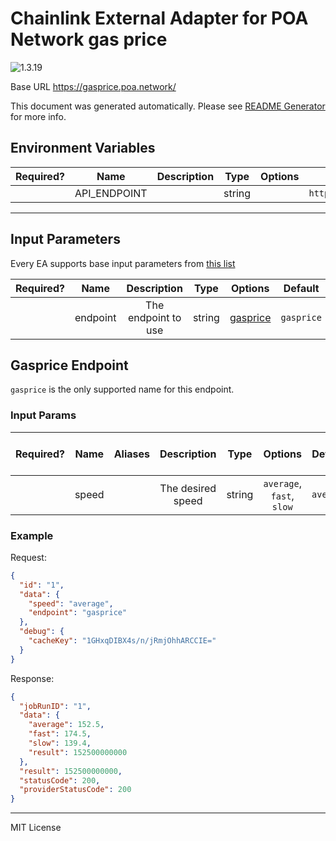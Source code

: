 # Chainlink External Adapter for POA Network gas price

![1.3.19](https://img.shields.io/github/package-json/v/smartcontractkit/external-adapters-js?filename=packages/sources/poa/package.json)

Base URL https://gasprice.poa.network/

This document was generated automatically. Please see [README Generator](../../scripts#readme-generator) for more info.

## Environment Variables

| Required? |     Name     | Description |  Type  | Options |             Default             |
| :-------: | :----------: | :---------: | :----: | :-----: | :-----------------------------: |
|           | API_ENDPOINT |             | string |         | `https://gasprice.poa.network/` |

---

## Input Parameters

Every EA supports base input parameters from [this list](../../core/bootstrap#base-input-parameters)

| Required? |   Name   |     Description     |  Type  |            Options             |  Default   |
| :-------: | :------: | :-----------------: | :----: | :----------------------------: | :--------: |
|           | endpoint | The endpoint to use | string | [gasprice](#gasprice-endpoint) | `gasprice` |

## Gasprice Endpoint

`gasprice` is the only supported name for this endpoint.

### Input Params

| Required? | Name  | Aliases |    Description    |  Type  |          Options          |  Default  | Depends On | Not Valid With |
| :-------: | :---: | :-----: | :---------------: | :----: | :-----------------------: | :-------: | :--------: | :------------: |
|           | speed |         | The desired speed | string | `average`, `fast`, `slow` | `average` |            |                |

### Example

Request:

```json
{
  "id": "1",
  "data": {
    "speed": "average",
    "endpoint": "gasprice"
  },
  "debug": {
    "cacheKey": "1GHxqDIBX4s/n/jRmjOhhARCCIE="
  }
}
```

Response:

```json
{
  "jobRunID": "1",
  "data": {
    "average": 152.5,
    "fast": 174.5,
    "slow": 139.4,
    "result": 152500000000
  },
  "result": 152500000000,
  "statusCode": 200,
  "providerStatusCode": 200
}
```

---

MIT License
